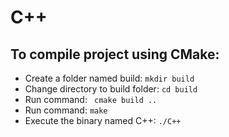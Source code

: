 # C++
## To compile project using CMake:
* Create a folder named build: ``` mkdir build ```
* Change directory to build folder: ``` cd build ```
* Run command: ``` cmake build ..```
* Run command: ``` make ```
* Execute the binary named C++: ``` ./C++ ```
